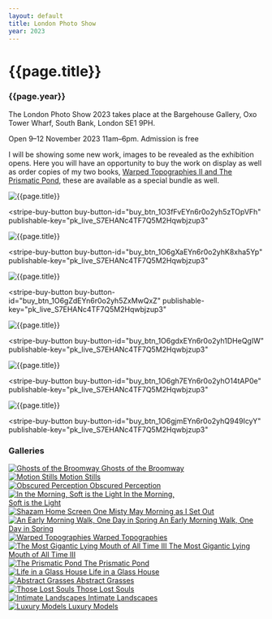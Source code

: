 ```yaml
---
layout: default
title: London Photo Show
year: 2023
---
```


# {{page.title}}

### {{page.year}}

The London Photo Show 2023 takes place at the Bargehouse Gallery, Oxo Tower Wharf, South Bank, London SE1 9PH.

Open 9–12 November 2023 11am–6pm. Admission is free

I will be showing some new work, images to be revealed as the exhibition opens. Here you will have an opportunity to buy the work on display as well as order copies of my two books, [Warped Topographies II and The Prismatic Pond](../books/warped-pond), these are available as a special bundle as well.

<div>

![{{page.title}}](lps-01.webp "{{page.title}}")

<script async
  src="https://js.stripe.com/v3/buy-button.js">
</script>

<stripe-buy-button
  buy-button-id="buy_btn_1O3fFvEYn6r0o2yh5zTOpVFh"
  publishable-key="pk_live_S7EHANc4TF7Q5M2Hqwbjzup3"
>
</stripe-buy-button>

</div>

![{{page.title}}](lps-02.webp "{{page.title}}")

<script async
  src="https://js.stripe.com/v3/buy-button.js">
</script>

<stripe-buy-button
  buy-button-id="buy_btn_1O6gXaEYn6r0o2yhK8xha5Yp"
  publishable-key="pk_live_S7EHANc4TF7Q5M2Hqwbjzup3"
>
</stripe-buy-button>

![{{page.title}}](lps-03.webp "{{page.title}}")

<script async
  src="https://js.stripe.com/v3/buy-button.js">
</script>

<stripe-buy-button
  buy-button-id="buy_btn_1O6gZdEYn6r0o2yh5ZxMwQxZ"
  publishable-key="pk_live_S7EHANc4TF7Q5M2Hqwbjzup3"
>
</stripe-buy-button>

![{{page.title}}](lps-04.webp "{{page.title}}")

<script async
  src="https://js.stripe.com/v3/buy-button.js">
</script>

<stripe-buy-button
  buy-button-id="buy_btn_1O6gdxEYn6r0o2yh1DHeQgIW"
  publishable-key="pk_live_S7EHANc4TF7Q5M2Hqwbjzup3"
>
</stripe-buy-button>

![{{page.title}}](lps-05.webp "{{page.title}}")

<script async
  src="https://js.stripe.com/v3/buy-button.js">
</script>

<stripe-buy-button
  buy-button-id="buy_btn_1O6gh7EYn6r0o2yhO14tAP0e"
  publishable-key="pk_live_S7EHANc4TF7Q5M2Hqwbjzup3"
>
</stripe-buy-button>

![{{page.title}}](lps-06.webp "{{page.title}}")

<script async
  src="https://js.stripe.com/v3/buy-button.js">
</script>

<stripe-buy-button
  buy-button-id="buy_btn_1O6gjmEYn6r0o2yhQ949IcyY"
  publishable-key="pk_live_S7EHANc4TF7Q5M2Hqwbjzup3"
>
</stripe-buy-button>

### Galleries

<div class="grid">
   <div>
   		<a href="ghosts-of-the-broomway">
			<img src="../assets/galleries/ghosts-of-the-broomway.webp" alt="Ghosts of the Broomway" title="Ghosts of the Broomway" />
			<span class="gallerytitle">Ghosts of the Broomway</span>
		</a>
   	</div>
   <div>
   		<a href="motion-stills">
			<img src="../assets/galleries/motion-stills.webp" alt="Motion Stills" title="Motion Stills" />
			<span class="gallerytitle">Motion Stills</span>
		</a>
   	</div>
   <div>
  	 <a href="obscured-perception">
			<img src="../assets/galleries/obscured-perception.webp" alt="Obscured Perception" title="Obscured Perception" />
			<span class="gallerytitle">Obscured Perception</span>
		</a>
  	</div>
   <div>
   		<a href="in-the-morning-soft-is-the-light">
			<img src="../assets/galleries/in-the-morning-soft-is-the-light.webp" alt="In the Morning, Soft is the Light" title="In the Morning, Soft is the Light" />
			<span class="gallerytitle">In the Morning,<br />Soft is the Light</span>
		</a>
	</div>
	<div>
		<a href="one-misty-may-morning-as-i-set-out">
			<img src="../assets/galleries/one-misty-may-morning-as-i-set-out.webp" alt="Shazam Home Screen" title="Shazam Home Screen" />
			<span class="gallerytitle">One Misty May Morning as I Set Out</span>
		</a>
	</div>
	<div>
		<a href="an-early-morning-walk-one-day-in-spring">
			<img src="../assets/galleries/an-early-morning-walk-one-day-in-spring.webp" alt="An Early Morning Walk, One Day in Spring" title="An Early Morning Walk, One Day in Spring" />
			<span class="gallerytitle">An Early Morning Walk, One Day in Spring</span>
		</a>
	</div>
	<div>
		<a href="warped-topographies">
			<img src="../assets/galleries/warped-topographies.webp" alt="Warped Topographies" title="Warped Topographies" />
			<span class="gallerytitle">Warped Topographies</span>
		</a>
	</div>
		<div>
		<a href="the-most-gigantic-lying-mouth-of-all-time-iii">
			<img src="../assets/galleries/the-most-gigantic-lying-mouth-of-all-time-iii.webp" alt="The Most Gigantic Lying Mouth of All Time III" title="The Most Gigantic Lying Mouth of All Time III" />
			<span class="gallerytitle">The Most Gigantic Lying Mouth of All Time III</span>
		</a>
	</div>
	<div>
		<a href="the-prismatic-pond">
			<img src="../assets/galleries/the-prismatic-pond.webp" alt="The Prismatic Pond" title="The Prismatic Pond" />
			<span class="gallerytitle">The Prismatic Pond</span>
		</a>
	</div>
	<div>
		<a href="life-in-a-glass-house">
			<img src="../assets/galleries/life-in-a-glass-house.webp" alt="Life in a Glass House" title="Life in a Glass House" />
			<span class="gallerytitle">Life in a Glass House</span>
		</a>
	</div>
		<div>
		<a href="abstract-grasses">
			<img src="../assets/galleries/abstract-grasses.webp" alt="Abstract Grasses" title="Abstract Grasses" />
			<span class="gallerytitle">Abstract Grasses</span>
		</a>
	</div>
	<div>
		<a href="those-lost-souls">
			<img src="../assets/galleries/those-lost-souls.webp" alt="Those Lost Souls" title="Those Lost Souls" />
			<span class="gallerytitle">Those Lost Souls</span>
		</a>
	</div>
	<div>
		<a href="intimate-lansdcapes">
			<img src="../assets/galleries/intimate-landscapes.webp" alt="Intimate Landscapes" title="Intimate Landscapes" />
			<span class="gallerytitle">Intimate Landscapes</span>
		</a>
	</div>
	<div>
		<a href="luxury-models">
			<img src="../assets/galleries/luxury-models.webp" alt="Luxury Models" title="Luxury Models" />
			<span class="gallerytitle">Luxury Models</span>
		</a>
	</div>
</div>

